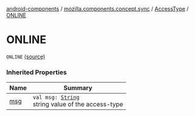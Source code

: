 [android-components](../../index.md) / [mozilla.components.concept.sync](../index.md) / [AccessType](index.md) / [ONLINE](./-o-n-l-i-n-e.md)

# ONLINE

`ONLINE` [(source)](https://github.com/mozilla-mobile/android-components/blob/master/components/concept/sync/src/main/java/mozilla/components/concept/sync/OAuthAccount.kt#L28)

### Inherited Properties

| Name | Summary |
|---|---|
| [msg](msg.md) | `val msg: `[`String`](https://kotlinlang.org/api/latest/jvm/stdlib/kotlin/-string/index.html)<br>string value of the access-type |
